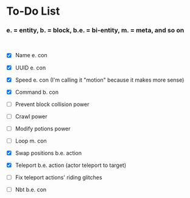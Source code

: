 # To-Do List
### e. = entity, b. = block, b.e. = bi-entity, m. = meta, and so on
<br>

- [x] Name e. con

- [x] UUID e. con

- [x] Speed e. con (I'm calling it "motion" because it makes more sense)

- [x] Command b. con

- [ ] Prevent block collision power

- [ ] Crawl power

- [ ] Modify potions power

- [ ] Loop m. con

- [x] Swap positions b.e. action

- [x] Teleport b.e. action (actor teleport to target)

- [ ] Fix teleport actions' riding glitches

- [ ] Nbt b.e. con 
